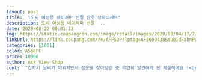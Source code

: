 ```yaml
---
layout: post 
title:  "도씨 여성용 네이쳐마 반팔 잠옷 상하의세트" 
description: 도씨 여성용 네이쳐마 반팔  ..
date: 2020-08-22 06:01:13 
img: https://static.coupangcdn.com/image/retail/images/2020/05/04/17/7/b331595c-72ce-491e-acc4-a248db128b55.jpg 
linkUrl: https://link.coupang.com/re/AFFSDP?lptag=AF3600438&subid=ahnPublicAsk&pageKey=1548582578&itemId=2650522623&vendorItemId=70641355097&traceid=V0-113-36345e103fff2b36 
categories: [1001] 
color: A566FF 
price: 10900 
author: Ask View Shop 
cont:  "갑자기 날씨가 더워지면서 잠옷을 찾아보던 중 우연히 발견하게 된 제품이에요 !<br/>고급스러운 컬러가 마음에 들어요!!!ㅎ<br/>그리고 가장 마음에 들었던 부분은 바로 재질이였습니다 !! 까끌까끌한 느낌을 싫어하시는 분들께 강력추천드립니다.<br/> .<br/>.<br/> 진짜 너무 부드러워서 매일매일 입고있어요 !<br/>나시티가 부담스러운분들은 반팔잠옷 입으면 좋을거 같아요ㅎㅎ<br/>단색에 물방울 무늬 깔끔하고 심플한 디자인이 돋보이는 제품 입니다.<br/><br/>덥지 않아서 너무 좋네요.<br/><br/>도트모양이 너무 귀엽고 상큼해요!!!ㅎ<br/>디아인도 지저분하지 않아요.<br/><br/>몇일전에 하나산건 옷감이 꺼끌꺼끌 해서 좀 그랬는데<br/>바늘질등 마감도 깔끔하게 잘 처리되어 있습니다.<br/><br/>바람 잘 통해서 시원한 바람 잘 느낄 수 있고요.<br/><br/>사진 찍으려는데 우리 고양이가 먼저 올라가 누울 정도로요.<br/><br/>시원한 소재에 입은듯 안입은듯 편안한 착용감이 정말 맘에 들어요!<br/>쓰레기 버리러 잠깐 밖에 나가는건 문제 없을것 같아요.<br/><br/>안쪽 봉제 부분또한 깔끔하게 잘해 놨습니다.<br/><br/>어찌됐든 부드럽고 편안합니다.<br/><br/>역시 옷감은 부드러워야 해요.<br/><br/>원래 세트로 입는 잠옷을 좋아해서 위 아래 같은 모양을 찾아보다가 시원하면서도 깔끔한 것으로 골랐습니다.<br/><br/>이건 저알 부드러워요.<br/><br/>일단 아주 부드러워서 좋아요.<br/><br/>잠옷이지만 잠옷 이닌듯한 느낌이거든요.<br/><br/>저는 와인색으로 구매하였는데 반팔, 반바지 모두 길이와 통이 적당했어요ヽ(^。^)丿<br/>집앞에 잠시 재활용 버리러 가거나 할때 입어도 괜찮을거 같아요!!!ㅎㅎ<br/>집에 그레이 잠옷이 없어서 구입했는데!<br/>집에서 부담없이 편하게 입을 수 있구요<br/>착용감도 좋아요.<br/><br/>컬러도 다양해서 어떤컬러 구입할까 고민하다가<br/>통기성도 뛰어납니다.<br/><br/>핏감도 예술이고정말 너무너무 시원하네요!!<br/>형광등에 비추어보니 빛이 다 통과  되네요.<br/><br/>" 
---
```


